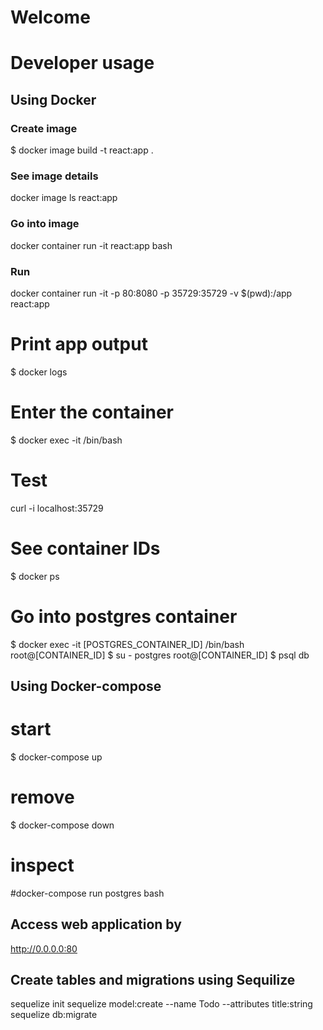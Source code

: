 # Welcome


# Developer usage

## Using Docker

### Create image
$ docker image build -t react:app .

### See image details
docker image ls react:app

### Go into image
docker container run -it react:app bash

### Run
docker container run -it -p 80:8080 -p 35729:35729 -v $(pwd):/app react:app


# Print app output
$ docker logs <container id>

# Enter the container
$ docker exec -it <container id> /bin/bash

# Test
curl -i localhost:35729

# See container IDs
$ docker ps

# Go into postgres container
$ docker exec -it [POSTGRES_CONTAINER_ID] /bin/bash
root@[CONTAINER_ID] $ su - postgres
root@[CONTAINER_ID] $ psql db


## Using Docker-compose

# start
$ docker-compose up

# remove
$ docker-compose down

# inspect
#docker-compose run postgres bash


## Access web application by
http://0.0.0.0:80

## Create tables and migrations using Sequilize
sequelize init
sequelize model:create --name Todo --attributes title:string
sequelize db:migrate

